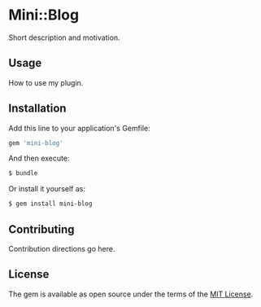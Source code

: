 # Mini::Blog
Short description and motivation.

## Usage
How to use my plugin.

## Installation
Add this line to your application's Gemfile:

```ruby
gem 'mini-blog'
```

And then execute:
```bash
$ bundle
```

Or install it yourself as:
```bash
$ gem install mini-blog
```

## Contributing
Contribution directions go here.

## License
The gem is available as open source under the terms of the [MIT License](http://opensource.org/licenses/MIT).
